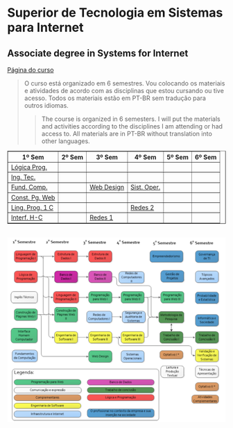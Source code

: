 # Superior de Tecnologia em Sistemas para Internet

## Associate degree in Systems for Internet

<a href="http://www.poa.ifrs.edu.br/index.php?option=com_content&view=article&layout=edit&id=3206">Página do curso</a>



>O curso está organizado em 6 semestres. Vou colocando os materiais e atividades de acordo com as disciplinas que estou cursando ou tive acesso. Todos os materiais estão em PT-BR sem tradução para outros idiomas.
>>The course is organized in 6 semesters. I will put the materials and activities according to the disciplines I am attending or had access to. All materials are in PT-BR without translation into other languages.



<table border="1px">
    <tr>
        <th>1º Sem</th>
        <th>2º Sem</th>
        <th>3º Sem</th>
        <th>4º Sem</th>
        <th>5º Sem</th>
        <th>6º Sem</th>
    </tr>
    <tr>
        <td><a href="https://github.com/icsalgado/superiorSistemasParaInternet_IFRS/tree/master/semestre1/SSI101logicaDeProgramacao">Lógica Prog.</a></td>
        <td></td>
        <td></td>
        <td></td>
        <td></td>
        <td></td>
    </tr>
    <tr>
        <td><a href="https://github.com/icsalgado/superiorSistemasParaInternet_IFRS/tree/master/semestre1/SSI102inglesTecnico">Ing. Tec.</a></td>
        <td></td>
        <td></td>
        <td></td>
        <td></td>
        <td></td>
    </tr>
    <tr>
        <td><a href="https://github.com/icsalgado/superiorSistemasParaInternet_IFRS/tree/master/semestre1/SSI103fundamentosDaComputacao">Fund. Comp.</a></td>
        <td></td>
        <td><a href="https://github.com/icsalgado/superiorSistemasParaInternet_IFRS/tree/master/semestre3/SSI305WebDesign">Web Design</a></td>
        <td><a href="https://github.com/icsalgado/superiorSistemasParaInternet_IFRS/tree/master/semestre4/SSI403sistemasOperacionais">Sist. Oper.</a></td>
        <td></td>
        <td></td>
    </tr>
    <tr>
        <td><a href="https://github.com/icsalgado/superiorSistemasParaInternet_IFRS/tree/master/semestre1/SSI104construcaoDePaginasWeb1">Const. Pg. Web</a></td>
        <td></td>
        <td></td>
        <td></td>
        <td></td>
        <td></td>
    </tr>
    <tr>
        <td><a href="https://github.com/icsalgado/superiorSistemasParaInternet_IFRS/tree/master/semestre1/SSI105LinguagemDeProgramacao1">Ling. Prog. 1 C</a></td>
        <td></td>
        <td></td>
        <td><a href="https://github.com/icsalgado/superiorSistemasParaInternet_IFRS/tree/master/semestre4/SSI405redesDeComputadores2">Redes 2</a></td>
        <td></td>
        <td></td>
    </tr>
    <tr>
        <td><a href="https://github.com/icsalgado/superiorSistemasParaInternet_IFRS/tree/master/semestre1/SSI106interfaceHomemComputador">Interf. H-C</a></td>
        <td></td>
        <td><a href="https://github.com/icsalgado/superiorSistemasParaInternet_IFRS/tree/master/semestre3/SSI306RedesDeCompputadores1">Redes 1</a></td>
        <td></td>
        <td></td>
        <td></td>
    </tr>
</table>

<br><img src="perfilCurso.png" width="auto">


